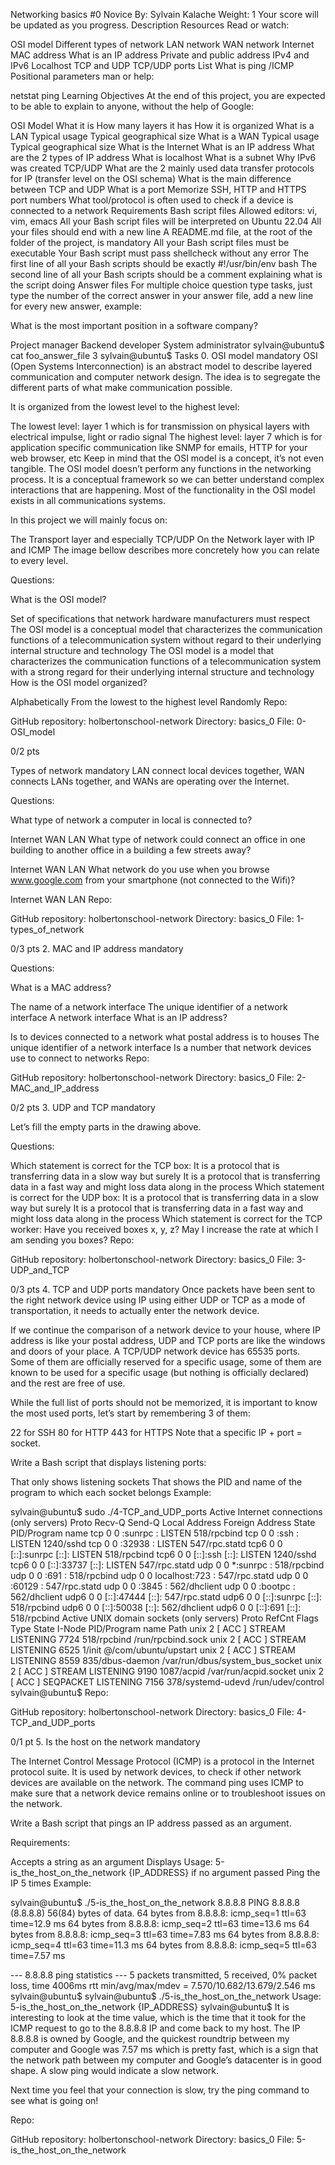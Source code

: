 Networking basics #0 Novice By: Sylvain Kalache Weight: 1 Your score will be updated as you progress. Description Resources Read or watch:

OSI model Different types of network LAN network WAN network Internet MAC address What is an IP address Private and public address IPv4 and IPv6 Localhost TCP and UDP TCP/UDP ports List What is ping /ICMP Positional parameters man or help:

netstat ping Learning Objectives At the end of this project, you are expected to be able to explain to anyone, without the help of Google:

OSI Model What it is How many layers it has How it is organized What is a LAN Typical usage Typical geographical size What is a WAN Typical usage Typical geographical size What is the Internet What is an IP address What are the 2 types of IP address What is localhost What is a subnet Why IPv6 was created TCP/UDP What are the 2 mainly used data transfer protocols for IP (transfer level on the OSI schema) What is the main difference between TCP and UDP What is a port Memorize SSH, HTTP and HTTPS port numbers What tool/protocol is often used to check if a device is connected to a network Requirements Bash script files Allowed editors: vi, vim, emacs All your Bash script files will be interpreted on Ubuntu 22.04 All your files should end with a new line A README.md file, at the root of the folder of the project, is mandatory All your Bash script files must be executable Your Bash script must pass shellcheck without any error The first line of all your Bash scripts should be exactly #!/usr/bin/env bash The second line of all your Bash scripts should be a comment explaining what is the script doing Answer files For multiple choice question type tasks, just type the number of the correct answer in your answer file, add a new line for every new answer, example:

What is the most important position in a software company?

Project manager Backend developer System administrator sylvain@ubuntu$ cat foo_answer_file 3 sylvain@ubuntu$ Tasks 0. OSI model mandatory OSI (Open Systems Interconnection) is an abstract model to describe layered communication and computer network design. The idea is to segregate the different parts of what make communication possible.

It is organized from the lowest level to the highest level:

The lowest level: layer 1 which is for transmission on physical layers with electrical impulse, light or radio signal The highest level: layer 7 which is for application specific communication like SNMP for emails, HTTP for your web browser, etc Keep in mind that the OSI model is a concept, it’s not even tangible. The OSI model doesn’t perform any functions in the networking process. It is a conceptual framework so we can better understand complex interactions that are happening. Most of the functionality in the OSI model exists in all communications systems.

In this project we will mainly focus on:

The Transport layer and especially TCP/UDP On the Network layer with IP and ICMP The image bellow describes more concretely how you can relate to every level.

Questions:

What is the OSI model?

Set of specifications that network hardware manufacturers must respect The OSI model is a conceptual model that characterizes the communication functions of a telecommunication system without regard to their underlying internal structure and technology The OSI model is a model that characterizes the communication functions of a telecommunication system with a strong regard for their underlying internal structure and technology How is the OSI model organized?

Alphabetically From the lowest to the highest level Randomly Repo:

GitHub repository: holbertonschool-network Directory: basics_0 File: 0-OSI_model

0/2 pts

Types of network mandatory
LAN connect local devices together, WAN connects LANs together, and WANs are operating over the Internet.

Questions:

What type of network a computer in local is connected to?

Internet WAN LAN What type of network could connect an office in one building to another office in a building a few streets away?

Internet WAN LAN What network do you use when you browse www.google.com from your smartphone (not connected to the Wifi)?

Internet WAN LAN Repo:

GitHub repository: holbertonschool-network Directory: basics_0 File: 1-types_of_network

0/3 pts 2. MAC and IP address mandatory

Questions:

What is a MAC address?

The name of a network interface The unique identifier of a network interface A network interface What is an IP address?

Is to devices connected to a network what postal address is to houses The unique identifier of a network interface Is a number that network devices use to connect to networks Repo:

GitHub repository: holbertonschool-network Directory: basics_0 File: 2-MAC_and_IP_address

0/2 pts 3. UDP and TCP mandatory

Let’s fill the empty parts in the drawing above.

Questions:

Which statement is correct for the TCP box: It is a protocol that is transferring data in a slow way but surely It is a protocol that is transferring data in a fast way and might loss data along in the process Which statement is correct for the UDP box: It is a protocol that is transferring data in a slow way but surely It is a protocol that is transferring data in a fast way and might loss data along in the process Which statement is correct for the TCP worker: Have you received boxes x, y, z? May I increase the rate at which I am sending you boxes? Repo:

GitHub repository: holbertonschool-network Directory: basics_0 File: 3-UDP_and_TCP

0/3 pts 4. TCP and UDP ports mandatory Once packets have been sent to the right network device using IP using either UDP or TCP as a mode of transportation, it needs to actually enter the network device.

If we continue the comparison of a network device to your house, where IP address is like your postal address, UDP and TCP ports are like the windows and doors of your place. A TCP/UDP network device has 65535 ports. Some of them are officially reserved for a specific usage, some of them are known to be used for a specific usage (but nothing is officially declared) and the rest are free of use.

While the full list of ports should not be memorized, it is important to know the most used ports, let’s start by remembering 3 of them:

22 for SSH 80 for HTTP 443 for HTTPS Note that a specific IP + port = socket.

Write a Bash script that displays listening ports:

That only shows listening sockets That shows the PID and name of the program to which each socket belongs Example:

sylvain@ubuntu$ sudo ./4-TCP_and_UDP_ports Active Internet connections (only servers) Proto Recv-Q Send-Q Local Address Foreign Address State PID/Program name tcp 0 0 :sunrpc : LISTEN 518/rpcbind tcp 0 0 :ssh : LISTEN 1240/sshd tcp 0 0 :32938 : LISTEN 547/rpc.statd tcp6 0 0 [::]:sunrpc [::]: LISTEN 518/rpcbind tcp6 0 0 [::]:ssh [::]: LISTEN 1240/sshd tcp6 0 0 [::]:33737 [::]: LISTEN 547/rpc.statd udp 0 0 *:sunrpc : 518/rpcbind udp 0 0 :691 : 518/rpcbind udp 0 0 localhost:723 : 547/rpc.statd udp 0 0 :60129 : 547/rpc.statd udp 0 0 :3845 : 562/dhclient udp 0 0 :bootpc : 562/dhclient udp6 0 0 [::]:47444 [::]: 547/rpc.statd udp6 0 0 [::]:sunrpc [::]: 518/rpcbind udp6 0 0 [::]:50038 [::]: 562/dhclient udp6 0 0 [::]:691 [::]: 518/rpcbind Active UNIX domain sockets (only servers) Proto RefCnt Flags Type State I-Node PID/Program name Path unix 2 [ ACC ] STREAM LISTENING 7724 518/rpcbind /run/rpcbind.sock unix 2 [ ACC ] STREAM LISTENING 6525 1/init @/com/ubuntu/upstart unix 2 [ ACC ] STREAM LISTENING 8559 835/dbus-daemon /var/run/dbus/system_bus_socket unix 2 [ ACC ] STREAM LISTENING 9190 1087/acpid /var/run/acpid.socket unix 2 [ ACC ] SEQPACKET LISTENING 7156 378/systemd-udevd /run/udev/control sylvain@ubuntu$ Repo:

GitHub repository: holbertonschool-network Directory: basics_0 File: 4-TCP_and_UDP_ports

0/1 pt 5. Is the host on the network mandatory

The Internet Control Message Protocol (ICMP) is a protocol in the Internet protocol suite. It is used by network devices, to check if other network devices are available on the network. The command ping uses ICMP to make sure that a network device remains online or to troubleshoot issues on the network.

Write a Bash script that pings an IP address passed as an argument.

Requirements:

Accepts a string as an argument Displays Usage: 5-is_the_host_on_the_network {IP_ADDRESS} if no argument passed Ping the IP 5 times Example:

sylvain@ubuntu$ ./5-is_the_host_on_the_network 8.8.8.8 PING 8.8.8.8 (8.8.8.8) 56(84) bytes of data. 64 bytes from 8.8.8.8: icmp_seq=1 ttl=63 time=12.9 ms 64 bytes from 8.8.8.8: icmp_seq=2 ttl=63 time=13.6 ms 64 bytes from 8.8.8.8: icmp_seq=3 ttl=63 time=7.83 ms 64 bytes from 8.8.8.8: icmp_seq=4 ttl=63 time=11.3 ms 64 bytes from 8.8.8.8: icmp_seq=5 ttl=63 time=7.57 ms

--- 8.8.8.8 ping statistics --- 5 packets transmitted, 5 received, 0% packet loss, time 4006ms rtt min/avg/max/mdev = 7.570/10.682/13.679/2.546 ms sylvain@ubuntu$ sylvain@ubuntu$ ./5-is_the_host_on_the_network Usage: 5-is_the_host_on_the_network {IP_ADDRESS} sylvain@ubuntu$ It is interesting to look at the time value, which is the time that it took for the ICMP request to go to the 8.8.8.8 IP and come back to my host. The IP 8.8.8.8 is owned by Google, and the quickest roundtrip between my computer and Google was 7.57 ms which is pretty fast, which is a sign that the network path between my computer and Google’s datacenter is in good shape. A slow ping would indicate a slow network.

Next time you feel that your connection is slow, try the ping command to see what is going on!

Repo:

GitHub repository: holbertonschool-network Directory: basics_0 File: 5-is_the_host_on_the_network
